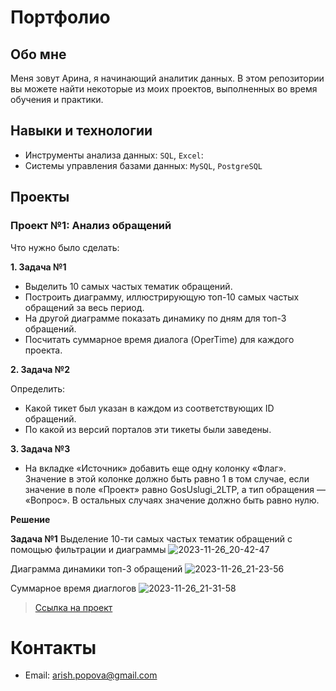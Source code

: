 # Портфолио
## Обо мне
Меня зовут Арина, я начинающий аналитик данных. В этом репозитории вы можете найти некоторые из моих проектов, выполненных во время обучения и практики.

## Навыки и технологии
- Инструменты анализа данных: ``SQL``, ``Excel``:
- Системы управления базами данных: ``MySQL``, ``PostgreSQL``

## Проекты
### Проект №1: Анализ обращений

Что нужно было сделать:

**1. Задача №1**
- Выделить 10 самых частых тематик обращений.
- Построить диаграмму, иллюстрирующую топ-10 самых частых обращений за весь период.
- На другой диаграмме показать динамику по дням для топ-3 обращений.
- Посчитать суммарное время диалога (OperTime) для каждого проекта.

**2. Задача №2**

Определить:
- Какой тикет был указан в каждом из соответствующих ID обращений.
- По какой из версий порталов эти тикеты были заведены.

**3. Задача №3**
- На вкладке «Источник» добавить еще одну колонку «Флаг». Значение в этой колонке должно быть равно 1 в том случае, если значение в поле «Проект» равно GosUslugi_2LTP, а тип обращения — «Вопрос». В остальных случаях значение должно быть равно нулю.

**Решение**

**Задача №1**
Выделение 10-ти самых частых тематик обращений с помощью фильтрации и диаграммы
![2023-11-26_20-42-47](https://github.com/arish-p/Data-analyst.-Portfolio/assets/113469837/ccc5e2bf-5002-4c16-bbda-7eaf3d599fc6)

Диаграмма динамики топ-3 обращений
![2023-11-26_21-23-56](https://github.com/arish-p/Data-analyst.-Portfolio/assets/113469837/a634486c-e2e5-41c8-86fe-1c5f119b0c10)

Суммарное время диаглогов
![2023-11-26_21-31-58](https://github.com/arish-p/Data-analyst.-Portfolio/assets/113469837/14bf1d54-bbaa-4d7f-9855-5629ddb32fa5)

> <a href="https://github.com/arish-p/Data-analyst.-Portfolio/blob/main/Проект%20№1/Тестовое%20Excel%20%231.xlsx">Ссылка на проект</a>

# Контакты
- Email: arish.popova@gmail.com
